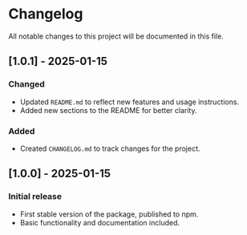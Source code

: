 # Changelog

All notable changes to this project will be documented in this file.

## [1.0.1] - 2025-01-15
### Changed
- Updated `README.md` to reflect new features and usage instructions.
- Added new sections to the README for better clarity.

### Added
- Created `CHANGELOG.md` to track changes for the project.

## [1.0.0] - 2025-01-15
### Initial release
- First stable version of the package, published to npm.
- Basic functionality and documentation included.
